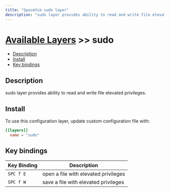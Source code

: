 ```yaml
---
title: "SpaceVim sudo layer"
description: "sudo layer provides ability to read and write file elevated privileges in SpaceVim"
---
```


# [Available Layers](../) >> sudo

<!-- vim-markdown-toc GFM -->

- [Description](#description)
- [Install](#install)
- [Key bindings](#key-bindings)

<!-- vim-markdown-toc -->

## Description

sudo layer provides ability to read and write file elevated privileges.

## Install

To use this configuration layer, update custom configuration file with:

```toml
[[layers]]
  name = "sudo"
```

## Key bindings

| Key Binding | Description                          |
| ----------- | ------------------------------------ |
| `SPC f E`   | open a file with elevated privileges |
| `SPC f W`   | save a file with elevated privileges |
